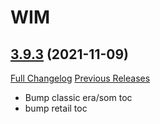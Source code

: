# WIM

## [3.9.3](https://github.com/Legacy-of-Sylvanaar/wow-instant-messenger/tree/3.9.3) (2021-11-09)
[Full Changelog](https://github.com/Legacy-of-Sylvanaar/wow-instant-messenger/compare/3.9.2...3.9.3) [Previous Releases](https://github.com/Legacy-of-Sylvanaar/wow-instant-messenger/releases)

- Bump classic era/som toc  
- bump retail toc  
